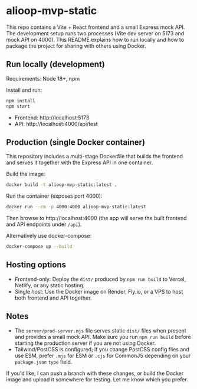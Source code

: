 # alioop-mvp-static

This repo contains a Vite + React frontend and a small Express mock API. The development setup runs two processes (Vite dev server on 5173 and mock API on 4000). This README explains how to run locally and how to package the project for sharing with others using Docker.

## Run locally (development)

Requirements: Node 18+, npm

Install and run:

```bash
npm install
npm start
```

- Frontend: http://localhost:5173
- API: http://localhost:4000/api/test

## Production (single Docker container)

This repository includes a multi-stage Dockerfile that builds the frontend and serves it together with the Express API in one container.

Build the image:

```bash
docker build -t alioop-mvp-static:latest .
```

Run the container (exposes port 4000):

```bash
docker run --rm -p 4000:4000 alioop-mvp-static:latest
```

Then browse to http://localhost:4000 (the app will serve the built frontend and API endpoints under `/api`).

Alternatively use docker-compose:

```bash
docker-compose up --build
```

## Hosting options

- Frontend-only: Deploy the `dist/` produced by `npm run build` to Vercel, Netlify, or any static hosting.
- Single host: Use the Docker image on Render, Fly.io, or a VPS to host both frontend and API together.

## Notes

- The `server/prod-server.mjs` file serves static `dist/` files when present and provides a small mock API. Make sure you run `npm run build` before starting the production server if you are not using Docker.
- Tailwind/PostCSS is configured; if you change PostCSS config files and use ESM, prefer `.mjs` for ESM or `.cjs` for CommonJS depending on your `package.json` `type` field.

If you'd like, I can push a branch with these changes, or build the Docker image and upload it somewhere for testing. Let me know which you prefer.
